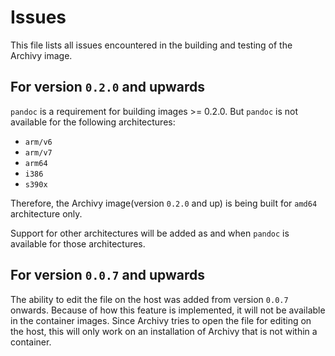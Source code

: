 # Issues

This file lists all issues encountered in the building and testing of the Archivy image.

## For version `0.2.0` and upwards

`pandoc` is a requirement for building images >= 0.2.0. But `pandoc` is not available for the following architectures:
- `arm/v6`
- `arm/v7`
- `arm64`
- `i386`
- `s390x`

Therefore, the Archivy image(version `0.2.0` and up) is being built for `amd64` architecture only.

Support for other architectures will be added as and when `pandoc` is available for those architectures.

## For version `0.0.7` and upwards

The ability to edit the file on the host was added from version `0.0.7` onwards. Because of how this feature is implemented, it will not be available in the container images. Since Archivy tries to open the file for editing on the host, this will only work on an installation of Archivy that is not within a container.
